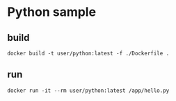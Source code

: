 # Python sample

## build

`docker build -t user/python:latest -f ./Dockerfile .`

## run

`docker run -it --rm user/python:latest /app/hello.py`
